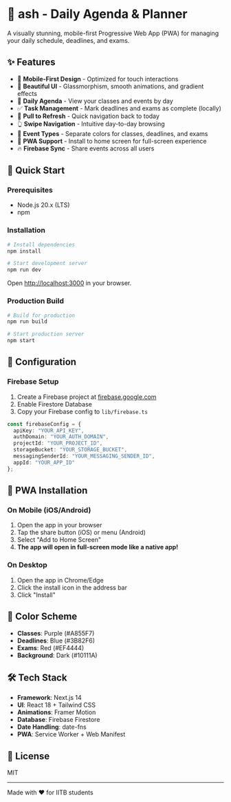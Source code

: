 # 📅 ash - Daily Agenda & Planner

A visually stunning, mobile-first Progressive Web App (PWA) for managing your daily schedule, deadlines, and exams.

## ✨ Features

- 📱 **Mobile-First Design** - Optimized for touch interactions
- 🎨 **Beautiful UI** - Glassmorphism, smooth animations, and gradient effects
- 📆 **Daily Agenda** - View your classes and events by day
- ✅ **Task Management** - Mark deadlines and exams as complete (locally)
- 🔄 **Pull to Refresh** - Quick navigation back to today
- 👆 **Swipe Navigation** - Intuitive day-to-day browsing
- 🔔 **Event Types** - Separate colors for classes, deadlines, and exams
- 📲 **PWA Support** - Install to home screen for full-screen experience
- 🔥 **Firebase Sync** - Share events across all users

## 🚀 Quick Start

### Prerequisites
- Node.js 20.x (LTS)
- npm

### Installation

```bash
# Install dependencies
npm install

# Start development server
npm run dev
```

Open [http://localhost:3000](http://localhost:3000) in your browser.

### Production Build

```bash
# Build for production
npm run build

# Start production server
npm start
```

## 🔧 Configuration

### Firebase Setup

1. Create a Firebase project at [firebase.google.com](https://firebase.google.com)
2. Enable Firestore Database
3. Copy your Firebase config to `lib/firebase.ts`

```typescript
const firebaseConfig = {
  apiKey: "YOUR_API_KEY",
  authDomain: "YOUR_AUTH_DOMAIN",
  projectId: "YOUR_PROJECT_ID",
  storageBucket: "YOUR_STORAGE_BUCKET",
  messagingSenderId: "YOUR_MESSAGING_SENDER_ID",
  appId: "YOUR_APP_ID"
};
```

## 📱 PWA Installation

### On Mobile (iOS/Android)

1. Open the app in your browser
2. Tap the share button (iOS) or menu (Android)
3. Select "Add to Home Screen"
4. **The app will open in full-screen mode like a native app!**

### On Desktop

1. Open the app in Chrome/Edge
2. Click the install icon in the address bar
3. Click "Install"

## 🎨 Color Scheme

- **Classes**: Purple (#A855F7)
- **Deadlines**: Blue (#3B82F6)
- **Exams**: Red (#EF4444)
- **Background**: Dark (#10111A)

## 🛠️ Tech Stack

- **Framework**: Next.js 14
- **UI**: React 18 + Tailwind CSS
- **Animations**: Framer Motion
- **Database**: Firebase Firestore
- **Date Handling**: date-fns
- **PWA**: Service Worker + Web Manifest

## 📄 License

MIT

---

Made with ❤️ for IITB students
